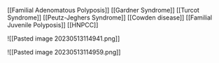 [[Familial Adenomatous Polyposis]]
[[Gardner Syndrome]]
[[Turcot Syndrome]]
[[Peutz-Jeghers Syndrome]]
[[Cowden disease]]
[[Familial Juvenile Polyposis]]
[[HNPCC]] 

![[Pasted image 20230513114941.png]]

![[Pasted image 20230513114959.png]]

